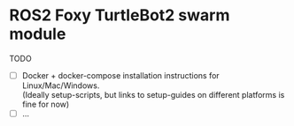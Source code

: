 # ROS2 Foxy TurtleBot2 swarm module

TODO
- [ ] Docker + docker-compose installation instructions for Linux/Mac/Windows. \
    (Ideally setup-scripts, but links to setup-guides on different platforms is fine for now)
- [ ] ...
